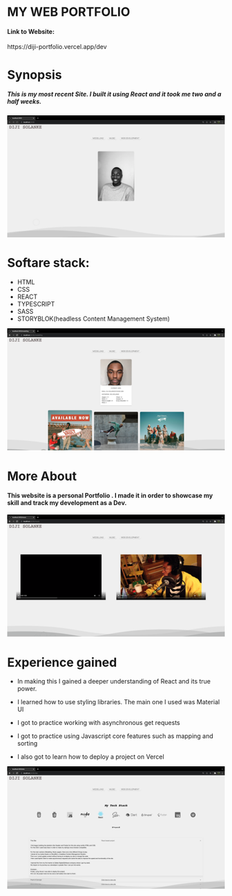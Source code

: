 # MY WEB PORTFOLIO

<h4>Link to Website:</h4>  https://diji-portfolio.vercel.app/dev

<h1>Synopsis</h1>

<h5>
This is my most recent Site. 
I built it using React and it took me two and a half weeks.
</h5>

![](gitPics/image1.png)

<h1>
Softare stack:
</h1>

- HTML
- CSS
- REACT
- TYPESCRIPT
- SASS
- STORYBLOK(headless Content Management System)

![](gitPics/image2.png)

<h1>More About</h1>

<h4>
This website is a personal Portfolio .
I made it in order to showcase my skill and track my development as a Dev.
</h4>

![](gitPics/image3.png)

<h1>Experience gained</h1>

- In making this I gained a deeper understanding of React and its true power.

- I learned how to use styling libraries. The main one I used was Material UI

- I got to practice working with asynchronous get requests

- I got to practice using Javascript core features such as mapping and sorting

- I also got to learn how to deploy a project on Vercel

![](gitPics/image4.png)
